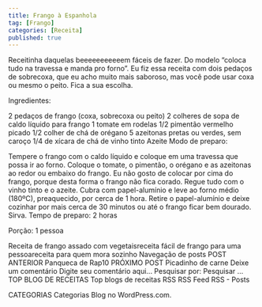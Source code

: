 ```yaml
---
title: Frango à Espanhola
tag: [Frango]
categories: [Receita]
published: true
---
```


Receitinha daquelas beeeeeeeeeeem fáceis de fazer. Do modelo “coloca tudo na travessa e manda pro forno”. Eu fiz essa receita com dois pedaços de sobrecoxa, que eu acho muito mais saboroso, mas você pode usar coxa ou mesmo o peito. Fica a sua escolha.

Ingredientes:

2 pedaços de frango (coxa, sobrecoxa ou peito)
2 colheres de sopa de caldo líquido para frango
1 tomate em rodelas
1/2 pimentão vermelho picado
1/2 colher de chá de orégano
5 azeitonas pretas ou verdes, sem caroço
1/4 de xícara de chá de vinho tinto
Azeite
Modo de preparo:

Tempere o frango com o caldo líquido e coloque em uma travessa que possa ir ao forno.
Coloque o tomate, o pimentão, o orégano e as azeitonas ao redor ou embaixo do frango. Eu não gosto de colocar por cima do frango, porque desta forma o frango não fica corado.
Regue tudo com o vinho tinto e o azeite.
Cubra com papel-alumínio e leve ao forno médio (180ºC), preaquecido, por cerca de 1 hora.
Retire o papel-alumínio e deixe cozinhar por mais cerca de 30 minutos ou até o frango ficar bem dourado.
Sirva.
Tempo de preparo: 2 horas

Porção: 1 pessoa

Receita de frango assado com vegetaisreceita fácil de frango para uma pessoareceita para quem mora sozinho
Navegação de posts
POST ANTERIOR
Panqueca de Rap10
PRÓXIMO POST
Picadinho de carne
Deixe um comentário
Digite seu comentário aqui...
Pesquisar por:
Pesquisar …
TOP BLOG DE RECEITAS
Top blogs de receitas
RSS
RSS Feed RSS - Posts

CATEGORIAS
Categorias
Blog no WordPress.com.
